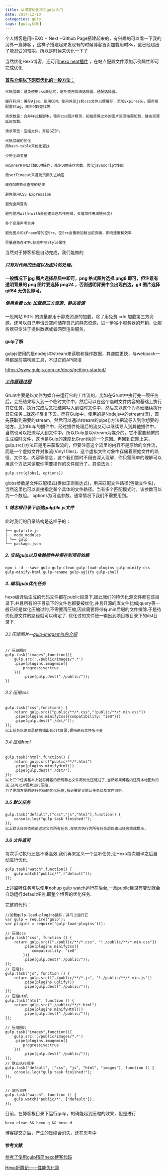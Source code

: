 ```yaml
---
title: 从博客优化学习gulp入门
date: 2017-12-10 
categories: gulp
tags: [gulp,优化]
---
```



个人博客是用HEXO + Next +Github Page搭建起来的，有兴趣的可以看一下我的另外一篇博客
，这样子搭建起来发现有的时候博客首页加载用时8s，这已经超出了能忍受的预期，所以是时候来优化一下了



<!--more-->
当然优化Hexo博客，还可用[hexo neat插件](https://github.com/Rozbo/hexo-neat#hexo-neat)
，在站点配置文件添加示例属性即可完成优化

#### [首先介绍以下网页优化的一般方法：](https://zhuanlan.zhihu.com/p/30267442)

    代码层面：避免使用css表达式，避免使用高级选择器，通配选择器。
    
    缓存利用：缓存Ajax，使用CDN，使用外部js和css文件以便缓存，添加Expires头，服务端配置Etag，减少DNS查找等
    
    请求数量：合并样式和脚本，使用css图片精灵，初始首屏之外的图片资源按需加载，静态资源延迟加载。
    
    请求带宽：压缩文件，开启GZIP，
    
    代码层面的优化
    用hash-table来优化查找
    
    少用全局变量
    
    用innerHTML代替DOM操作，减少DOM操作次数，优化javascript性能
    
    用setTimeout来避免页面失去响应
    
    缓存DOM节点查找的结果
    
    避免使用CSS Expression
    
    避免全局查询
    
    避免使用with(with会创建自己的作用域，会增加作用域链长度)
    
    多个变量声明合并
    
    避免图片和iFrame等的空Src。空Src会重新加载当前页面，影响速度和效率
    
    尽量避免在HTML标签中写Style属性

当然对于博客都是自动完成，我们能做的
##### 只有对代码的压缩以及图片的处理。
**一般情况下 jpg 图片选择品质中即可，png 格式图片选择 png8 即可，但注意有透明背景的 png 图片要选择 png24 ，否则透明背景中会出现白边，gif 图片选择 gif64 无仿色即可。**

##### 使用免费 cdn 加载第三方资源、静态资源

一般网站 90% 的流量都用于静态资源的加载，除了用免费 cdn 加载第三方资源，还可以自己申请云空间储存自己的静态资源，进一步减小服务器的开销，让服务器只专注于提供数据或者网页渲染服务。


#### gulp了解
gulpjs使用的是nodejs中stream来读取和操作数据，其速度更快，与webpack一样都是前端构建工具，不过它的APi简洁

https://www.gulpjs.com.cn/docs/getting-started/

##### [工作原理过程](https://www.cnblogs.com/2050/p/4198792.html)
Grunt主要是以文件为媒介来运行它的工作流的，比如在Grunt中执行完一项任务后，会把结果写入到一个临时文件中，然后可以在这个临时文件内容的基础上执行其它任务，执行完成后又把结果写入到临时文件中，然后又以这个为基础继续执行其它任务...就这样反复下去。而在Gulp中，使用的是Nodejs中的stream(流)，首先获取到需要的stream，然后可以通过stream的pipe()方法把流导入到你想要的地方，比如Gulp的插件中，经过插件处理后的流又可以继续导入到其他插件中，当然也可以把流写入到文件中。所以Gulp是以stream为媒介的，它不需要频繁的生成临时文件，这也是Gulp的速度比Grunt快的一个原因。再回到正题上来，gulp.src()方法正是用来获取流的，但要注意这个流里的内容不是原始的文件流，而是一个虚拟文件对象流(Vinyl files)，这个虚拟文件对象中存储着原始文件的路径、文件名、内容等信息，这个我们暂时不用去深入理解，你只需简单的理解可以用这个方法来读取你需要操作的文件就行了。其语法为：
```
gulp.src(globs[, options])
```
globs参数是文件匹配模式(类似正则表达式)，用来匹配文件路径(包括文件名)，当然这里也可以直接指定某个具体的文件路径。当有多个匹配模式时，该参数可以为一个数组。
options为可选参数。通常情况下我们不需要用到。


##### 1. 博客根目录下创建gulpfile.js文件
此时我们的目录结构是这样子的：
```
├── gulpfile.js
├── node_modules
│ └── gulp
└── package.json
```
##### 2. 安装gulp以及依赖插件并保存到项目依赖
```
npm i -d --save gulp gulp-clean gulp-load-plugins gulp-minify-css gulp-minify-html gulp-rename gulp-uglify gulp-shell
```
##### 3. 编写gulp优化任务
hexo编译后生成的代码文件都在public目录下,因此我们的待优化源文件都在该目录下.并且所有的子目录下的文件也都要被优化,并且开源的库文件比如jquery等一般已经是优化压缩过的,不需要再压缩,因此需要将带有.min后缀的文件排除.于是待优化源文件的路径就可以确定了.
优化过的文件统一输出到项目根目录下的dst目录下.

###### 3.1 压缩图片--[gulp-imagemin的介绍](https://www.npmjs.com/package/gulp-imagemin)
```
// 压缩图片
gulp.task("images",function(){
    gulp.src('./public/images/*.*')
    .pipe(plugins.imagemin({
        progressive:true
    }))
        .pipe(gulp.dest("./public/"));
})
```
###### 3.2 压缩css
```
gulp.task("css",function() {
    return gulp.src(["public/**/*.css","!public/**/*.min.css"])
    .pipe(plugins.minifyCss({compatibility: "ie8"}))
    .pipe(gulp.dest("./dst/"));      
});
以上任务以原目录结构输出到dst目录,保持原有文件名不变
```

###### 3.4 压缩html
```
gulp.task("html",function() {
    return gulp.src("public/**/*.html")
    .pipe(plugins.minifyHtml())
    .pipe(gulp.dest("./dst/");
});
以上三个任务基本上就将博客的所有静态文件都优化压缩过了,当然如果博客内还有本地图片的话,还可以对图片进行压缩.
为了更加方便的进行代码的优化压缩,有必要定义默认任务以及文件监听.
```
##### 3.5 默认任务
```
gulp.task("default",["css","js","html"],function() {
    console.log("gulp task finished!");
});
以上默认任务依赖前述定义的所有任务,在依次执行完所有任务后仅输出任务完成提示.
```

##### 3.6 文件监听
每次手动执行还是不够高效,我们再来定义一个监听任务,让Hexo每次编译之后自动进行优化.
```
gulp.task("watch",function() {
    gulp.watch("public/*",["default"]);
});
```
上述监听任务可以使用nohup gulp watch运行在后台,一旦public目录有变动就会自动运行default任务,即整个博客的优化任务.



完整的代码：
```
//加载gulp-load-plugins插件，并马上运行它
var gulp = require('gulp');
var plugins = require('gulp-load-plugins')();

// 压缩css
gulp.task("css", function () {
    return gulp.src(["./public/**/*.css", "!./public/**/*.min.css"])
        .pipe(plugins.minifyCss({
            compatibility: "ie8"
        }))
        .pipe(gulp.dest("./public/"));
});
// 压缩js
gulp.task("js", function () {
    return gulp.src(["./public/**/*.js", "!./public/**/*.min.js"])
        .pipe(plugins.uglify())
        .pipe(gulp.dest("./public/"));
});
// 压缩Html
gulp.task("html", function () {
    return gulp.src("./public/**/*.html")
        .pipe(plugins.minifyHtml())
        .pipe(gulp.dest("./public/"));
});

// 压缩图片
gulp.task("images",function(){
    gulp.src('./public/images/*.*')
    .pipe(plugins.imagemin({
        progressive:true
    }))
        .pipe(gulp.dest("./public/"));
});
// 默认执行顺序
gulp.task("default", ["css", "js", "html", "images"], function () {
    console.log("gulp task finished!");
});


// 监听事件
gulp.task("watch", function () {
    gulp.watch("public/*", ["default"]);
});

```
目前，在博客根目录下运行gulp，的确能起到压缩的效果，但是进行
```
hexo clean && hexo g && hexo d
```
博客提交之后，产生的压缩会消失，还在思考中

#### 参考文献

[参考了使用gulp精简hexo博客代码](http://zhangjh.me/2016/02/19/gulp-minify-blog/)

[Hexo折腾记——性能优化篇](https://yq.aliyun.com/articles/8608)